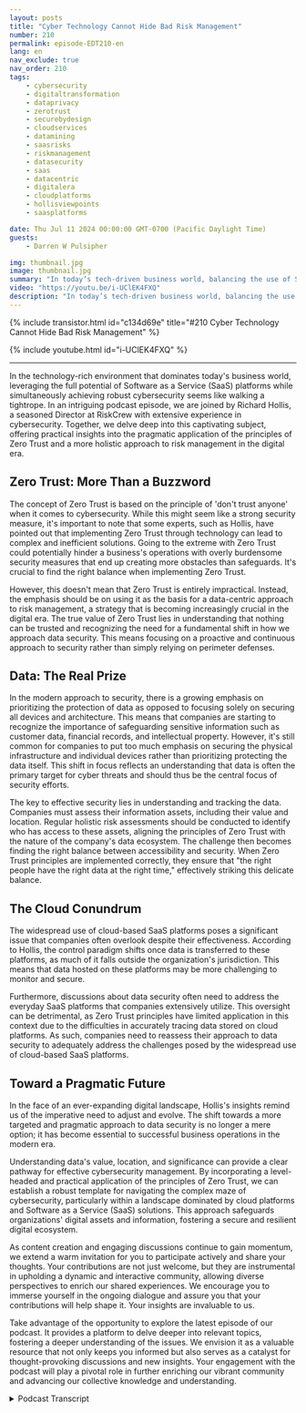 ```yaml
---
layout: posts
title: "Cyber Technology Cannot Hide Bad Risk Management"
number: 210
permalink: episode-EDT210-en
lang: en
nav_exclude: true
nav_order: 210
tags:
    - cybersecurity
    - digitaltransformation
    - dataprivacy
    - zerotrust
    - securebydesign
    - cloudservices
    - datamining
    - saasrisks
    - riskmanagement
    - datasecurity
    - saas
    - datacentric
    - digitalera
    - cloudplatforms
    - hollisviewpoints
    - saasplatforms

date: Thu Jul 11 2024 00:00:00 GMT-0700 (Pacific Daylight Time)
guests:
    - Darren W Pulsipher

img: thumbnail.jpg
image: thumbnail.jpg
summary: "In today’s tech-driven business world, balancing the use of SaaS platforms and maintaining robust cybersecurity is like walking a tightrope. In this podcast episode, we chat with Richard Hollis, Director at RiskCrew, about the practical application of Zero Trust principles and a holistic approach to risk management in the digital age. We explore the importance of data-centric security, the challenges posed by cloud-based SaaS platforms, and the necessity of evolving our cybersecurity strategies."
video: "https://youtu.be/i-UClEK4FXQ"
description: "In today’s tech-driven business world, balancing the use of SaaS platforms and maintaining robust cybersecurity is like walking a tightrope. In this podcast episode, we chat with Richard Hollis, Director at RiskCrew, about the practical application of Zero Trust principles and a holistic approach to risk management in the digital age. We explore the importance of data-centric security, the challenges posed by cloud-based SaaS platforms, and the necessity of evolving our cybersecurity strategies."
---
```


<div>
{% include transistor.html id="c134d69e" title="#210 Cyber Technology Cannot Hide Bad Risk Management" %}

{% include youtube.html id="i-UClEK4FXQ" %}
</div>

---

In the technology-rich environment that dominates today's business world, leveraging the full potential of Software as a Service (SaaS) platforms while simultaneously achieving robust cybersecurity seems like walking a tightrope. In an intriguing podcast episode, we are joined by Richard Hollis, a seasoned Director at RiskCrew with extensive experience in cybersecurity. Together, we delve deep into this captivating subject, offering practical insights into the pragmatic application of the principles of Zero Trust and a more holistic approach to risk management in the digital era.

## Zero Trust: More Than a Buzzword

The concept of Zero Trust is based on the principle of 'don't trust anyone' when it comes to cybersecurity. While this might seem like a strong security measure, it's important to note that some experts, such as Hollis, have pointed out that implementing Zero Trust through technology can lead to complex and inefficient solutions. Going to the extreme with Zero Trust could potentially hinder a business's operations with overly burdensome security measures that end up creating more obstacles than safeguards. It's crucial to find the right balance when implementing Zero Trust.

However, this doesn't mean that Zero Trust is entirely impractical. Instead, the emphasis should be on using it as the basis for a data-centric approach to risk management, a strategy that is becoming increasingly crucial in the digital era. The true value of Zero Trust lies in understanding that nothing can be trusted and recognizing the need for a fundamental shift in how we approach data security. This means focusing on a proactive and continuous approach to security rather than simply relying on perimeter defenses.

## Data: The Real Prize

In the modern approach to security, there is a growing emphasis on prioritizing the protection of data as opposed to focusing solely on securing all devices and architecture. This means that companies are starting to recognize the importance of safeguarding sensitive information such as customer data, financial records, and intellectual property. However, it's still common for companies to put too much emphasis on securing the physical infrastructure and individual devices rather than prioritizing protecting the data itself. This shift in focus reflects an understanding that data is often the primary target for cyber threats and should thus be the central focus of security efforts.

The key to effective security lies in understanding and tracking the data. Companies must assess their information assets, including their value and location. Regular holistic risk assessments should be conducted to identify who has access to these assets, aligning the principles of Zero Trust with the nature of the company's data ecosystem. The challenge then becomes finding the right balance between accessibility and security. When Zero Trust principles are implemented correctly, they ensure that "the right people have the right data at the right time," effectively striking this delicate balance.

## The Cloud Conundrum

The widespread use of cloud-based SaaS platforms poses a significant issue that companies often overlook despite their effectiveness. According to Hollis, the control paradigm shifts once data is transferred to these platforms, as much of it falls outside the organization's jurisdiction. This means that data hosted on these platforms may be more challenging to monitor and secure.

Furthermore, discussions about data security often need to address the everyday SaaS platforms that companies extensively utilize. This oversight can be detrimental, as Zero Trust principles have limited application in this context due to the difficulties in accurately tracing data stored on cloud platforms. As such, companies need to reassess their approach to data security to adequately address the challenges posed by the widespread use of cloud-based SaaS platforms.

## Toward a Pragmatic Future

In the face of an ever-expanding digital landscape, Hollis's insights remind us of the imperative need to adjust and evolve. The shift towards a more targeted and pragmatic approach to data security is no longer a mere option; it has become essential to successful business operations in the modern era. 

Understanding data's value, location, and significance can provide a clear pathway for effective cybersecurity management. By incorporating a level-headed and practical application of the principles of Zero Trust, we can establish a robust template for navigating the complex maze of cybersecurity, particularly within a landscape dominated by cloud platforms and Software as a Service (SaaS) solutions. This approach safeguards organizations' digital assets and information, fostering a secure and resilient digital ecosystem.

As content creation and engaging discussions continue to gain momentum, we extend a warm invitation for you to participate actively and share your thoughts. Your contributions are not just welcome, but they are instrumental in upholding a dynamic and interactive community, allowing diverse perspectives to enrich our shared experiences. We encourage you to immerse yourself in the ongoing dialogue and assure you that your contributions will help shape it. Your insights are invaluable to us.

Take advantage of the opportunity to explore the latest episode of our podcast. It provides a platform to delve deeper into relevant topics, fostering a deeper understanding of the issues. We envision it as a valuable resource that not only keeps you informed but also serves as a catalyst for thought-provoking discussions and new insights. Your engagement with the podcast will play a pivotal role in further enriching our vibrant community and advancing our collective knowledge and understanding.



<details>
<summary> Podcast Transcript </summary>

<p></p>

</details>
